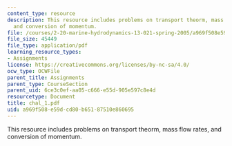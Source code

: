 ```yaml
---
content_type: resource
description: This resource includes problems on transport theorm, mass flow rates,
  and conversion of momentum.
file: /courses/2-20-marine-hydrodynamics-13-021-spring-2005/a969f508e59dcd80b65187510e860695_chal_1.pdf
file_size: 45449
file_type: application/pdf
learning_resource_types:
- Assignments
license: https://creativecommons.org/licenses/by-nc-sa/4.0/
ocw_type: OCWFile
parent_title: Assignments
parent_type: CourseSection
parent_uid: 6ce3c0ef-aa05-c666-e55d-905e597c8e4d
resourcetype: Document
title: chal_1.pdf
uid: a969f508-e59d-cd80-b651-87510e860695
---
```

This resource includes problems on transport theorm, mass flow rates, and conversion of momentum.